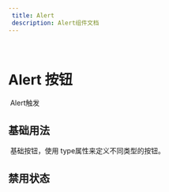 ```yaml
---
 title: Alert
 description: Alert组件文档
---
```

 ​
 ​
 # Alert 按钮
 ​
  Alert触发
 ​
 ## 基础用法
 ​
 基础按钮，使用 type属性来定义不同类型的按钮。
 ​
 <preview path="../../packages/Alert/lib/Basic.vue" title="基础用法" description="Alert 组件的基础用法"></preview>
 ​
 ## 禁用状态
  